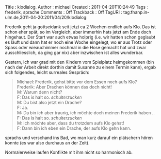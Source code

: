 Title     : klodialog.
Author    : michael
Created   : 2011-04-20T10:24:49
Tags      : frederik, sprache
Comments  : Off
Trackback : Off
TagURI    : tag:fnanp.in-ulm.de,2011-04-20:2011/04/20/klodialog

Frederik geht ja gottseidank seit jetzt ca 2 Wochen endlich aufs Klo. Das ist   schon eher spät, so im Vergleich, aber immerhin hats jetzt am Ende doch         hingehaut. Der Start war auch etwas holprig (i.e. wir hatten schon geglaubt es
läuft und dann hat er noch eine Woche eingelegt, wo er aus Trotz oder Spass
oder wieauchimmer nochmal in die Hose gemacht hat und zwar ausschliesslich, da
ging gar nix) aber inzwischen ist alles wunderbar.

Gestern, ich war grad mit den Kindern vom Spielplatz heimgekommen (bin nach
der Arbeit direkt dorthin damit Susanne zu einem Termin kann), ergab sich
folgendes, leicht surreales Gespräch:

> Michael: Frederik, gehst bitte vor dem Essen noch aufs Klo?  
> Frederik: Aber Drachen können das doch nicht!  
> M: Warum denn nicht?  
> F: Das is halt so. *schulterzucken*  
> M: Du bist also jetzt ein Drache?  
> F: Ja.  
> M: Da bin ich aber traurig, ich möchte doch meinen Frederik haben ..  
> F: Das is halt so. *schulterzucken*  
> M: Ich möchte aber, dass du trotzdem aufs Klo gehst!  
> F: Dann bin ich eben ein Drache, der aufs Klo gehn kann.  

sprachs und verschand ins Bad, wo man kurz darauf ein plätschern hören konnte
(es war also durchaus an der Zeit).

Normalerweise laufen Konflikte mit ihm nicht so harmonisch ab.

